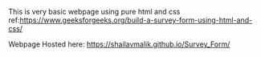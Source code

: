 This is very basic webpage using pure html and css 
ref:https://www.geeksforgeeks.org/build-a-survey-form-using-html-and-css/


Webpage Hosted here: https://shailavmalik.github.io/Survey_Form/
